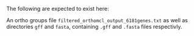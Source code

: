 The following are expected to exist here:

An ortho groups file `filtered_orthomcl_output_6181genes.txt` as well as directories `gff` and `fasta`, containing `.gff` and `.fasta` files respectivly.
